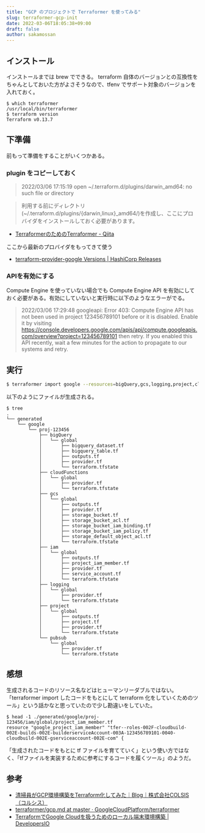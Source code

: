 ```yaml
---
title: "GCP のプロジェクトで Terraformer を使ってみる"
slug: terraformer-gcp-init
date: 2022-03-06T18:05:38+09:00
draft: false
author: sakamossan
---
```


## インストール

インストールまでは brew でできる。 terraform 自体のバージョンとの互換性をちゃんとしておいた方がよさそうなので、tfenv でサポート対象のバージョンを入れておく。

```
$ which terraformer
/usr/local/bin/terraformer
$ terraform version
Terraform v0.13.7
```

## 下準備

前もって準備をすることがいくつかある。


### plugin をコピーしておく

> 2022/03/06 17:15:19 open ~/.terraform.d/plugins/darwin_amd64: no such file or directory

> 利用する前にディレクトリ(~/.terraform.d/plugins/{darwin,linux}_amd64/)を作成し、ここにプロバイダをインストールしておく必要があります。

- [TerraformerのためのTerraformer - Qiita](https://qiita.com/donko_/items/a69fc28109c2b59f3831#%E3%82%A4%E3%83%B3%E3%82%B9%E3%83%88%E3%83%BC%E3%83%AB)

ここから最新のプロバイダをもってきて使う

- [terraform-provider-google Versions | HashiCorp Releases](https://releases.hashicorp.com/terraform-provider-google/)


### APIを有効にする

Compute Engine を使っていない場合でも Compute Engine API を有効にしておく必要がある。有効にしていないと実行時に以下のようなエラーがでる。

> 2022/03/06 17:29:48 googleapi: Error 403: Compute Engine API has not been used in project 123456789101 before or it is disabled. Enable it by visiting https://console.developers.google.com/apis/api/compute.googleapis.com/overview?project=123456789101 then retry. If you enabled this API recently, wait a few minutes for the action to propagate to our systems and retry.


## 実行

```bash
$ terraformer import google --resources=bigQuery,gcs,logging,project,cloudFunctions,iam,pubsub --projects=$GCP_PROJECT_ID
```

以下のようにファイルが生成される。

```console
$ tree
.
└── generated
    └── google
        └── proj-123456
            ├── bigQuery
            │   └── global
            │       ├── bigquery_dataset.tf
            │       ├── bigquery_table.tf
            │       ├── outputs.tf
            │       ├── provider.tf
            │       └── terraform.tfstate
            ├── cloudFunctions
            │   └── global
            │       ├── provider.tf
            │       └── terraform.tfstate
            ├── gcs
            │   └── global
            │       ├── outputs.tf
            │       ├── provider.tf
            │       ├── storage_bucket.tf
            │       ├── storage_bucket_acl.tf
            │       ├── storage_bucket_iam_binding.tf
            │       ├── storage_bucket_iam_policy.tf
            │       ├── storage_default_object_acl.tf
            │       └── terraform.tfstate
            ├── iam
            │   └── global
            │       ├── outputs.tf
            │       ├── project_iam_member.tf
            │       ├── provider.tf
            │       ├── service_account.tf
            │       └── terraform.tfstate
            ├── logging
            │   └── global
            │       ├── provider.tf
            │       └── terraform.tfstate
            ├── project
            │   └── global
            │       ├── outputs.tf
            │       ├── project.tf
            │       ├── provider.tf
            │       └── terraform.tfstate
            └── pubsub
                └── global
                    ├── provider.tf
                    └── terraform.tfstate
```


## 感想

生成されるコードのリソース名などはヒューマンリーダブルではない。「terraformer import したコードをもとにして terraform 化をしていくためのツール」という話かなと思っていたので少し勘違いをしていた。

```console
$ head -1 ./generated/google/proj-123456/iam/global/project_iam_member.tf
resource "google_project_iam_member" "tfer--roles-002F-cloudbuild-002E-builds-002E-builderserviceAccount-003A-123456789101-0040-cloudbuild-002E-gserviceaccount-002E-com" {

```

「生成されたコードをもとに tf ファイルを育てていく」という使い方ではなく、「tfファイルを実装するために参考にするコードを履くツール」のようだ。


## 参考

- [清掃員がGCP環境構築をTerraform化してみた｜Blog｜株式会社COLSIS（コルシス）](https://colsis.jp/blog/gcpterraform/)
- [terraformer/gcp.md at master · GoogleCloudPlatform/terraformer](https://github.com/GoogleCloudPlatform/terraformer/blob/master/docs/gcp.md)
- [TerraformでGoogle Cloudを扱うためのローカル端末環境構築 | DevelopersIO](https://dev.classmethod.jp/articles/accesse-google-cloud-with-terraform/)
